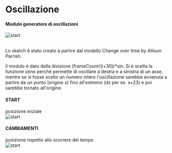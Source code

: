 # Oscillazione

#### Modulo generatore di oscillazioni        
![start](https://raw.githubusercontent.com/legeinteukein/dsii-2018-unirsm.github.io/master/legeinteukein/sin/oscillazione2.JPG)
                                

<br>
Lo sketch è stato creato a partire dal modello Change over time by Allison Parrish.

il modulo è dato dalla divisione (frameCount/(i+30))*sin.
Si è scelta la funzione seno perchè permette di oscillare a destra e a sinistra di un asse, mentre se si fosse scelto un numero intero l'oscillazione sarebbe avvenuta a partire da un punto (origine x) fino all'estremo (dx per es. x+23) e poi sarebbe tornato all'origine.
       
#### START
posizione iniziale <br>
![start](https://raw.githubusercontent.com/legeinteukein/dsii-2018-unirsm.github.io/master/legeinteukein/sin/oscillazione1.JPG)

#### CAMBIAMENTI
posizione rispetto allo scorrere del tempo <br>
![start](https://raw.githubusercontent.com/legeinteukein/dsii-2018-unirsm.github.io/master/legeinteukein/sin/oscillazione.JPG)
